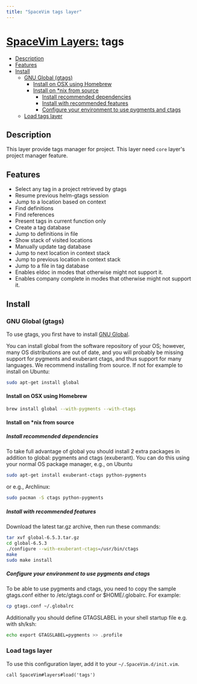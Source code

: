 ```yaml
---
title: "SpaceVim tags layer"
---
```


# [SpaceVim Layers:](https://spacevim.org/layers) tags

<!-- vim-markdown-toc GFM -->
* [Description](#description)
* [Features](#features)
* [Install](#install)
    * [GNU Global (gtags)](#gnu-global-gtags)
        * [Install on OSX using Homebrew](#install-on-osx-using-homebrew)
        * [Install on \*nix from source](#install-on-nix-from-source)
            * [Install recommended dependencies](#install-recommended-dependencies)
            * [Install with recommended features](#install-with-recommended-features)
            * [Configure your environment to use pygments and ctags](#configure-your-environment-to-use-pygments-and-ctags)
    * [Load tags layer](#load-tags-layer)

<!-- vim-markdown-toc -->

## Description

This layer provide tags manager for project. This layer need `core` layer's project manager feature.

## Features

-   Select any tag in a project retrieved by gtags
-   Resume previous helm-gtags session
-   Jump to a location based on context
-   Find definitions
-   Find references
-   Present tags in current function only
-   Create a tag database
-   Jump to definitions in file
-   Show stack of visited locations
-   Manually update tag database
-   Jump to next location in context stack
-   Jump to previous location in context stack
-   Jump to a file in tag database
-   Enables eldoc in modes that otherwise might not support it.
-   Enables company complete in modes that otherwise might not support it.

## Install

### GNU Global (gtags)

To use gtags, you first have to install [GNU Global](https://www.gnu.org/software/global/download.html).

You can install global from the software repository of your OS; however, many OS distributions are out of date, and you will probably be missing support for pygments and exuberant ctags, and thus support for many languages. We recommend installing from source. If not for example to install on Ubuntu:

```sh
sudo apt-get install global
```

#### Install on OSX using Homebrew

```sh
brew install global --with-pygments --with-ctags
```

#### Install on \*nix from source

##### Install recommended dependencies

To take full advantage of global you should install 2 extra packages in addition to global: pygments and ctags (exuberant). You can do this using your normal OS package manager, e.g., on Ubuntu

```sh
sudo apt-get install exuberant-ctags python-pygments
```

or e.g., Archlinux:

```sh
sudo pacman -S ctags python-pygments
```

##### Install with recommended features

Download the latest tar.gz archive, then run these commands:

```sh
tar xvf global-6.5.3.tar.gz
cd global-6.5.3
./configure --with-exuberant-ctags=/usr/bin/ctags
make
sudo make install
```

##### Configure your environment to use pygments and ctags

To be able to use pygments and ctags, you need to copy the sample gtags.conf either to /etc/gtags.conf or $HOME/.globalrc. For example:

```sh
cp gtags.conf ~/.globalrc
```

Additionally you should define GTAGSLABEL in your shell startup file e.g. with sh/ksh:

```sh
echo export GTAGSLABEL=pygments >> .profile
```

### Load tags layer

To use this configuration layer, add it to your `~/.SpaceVim.d/init.vim`.

```vim
call SpaceVim#layers#load('tags')
```
